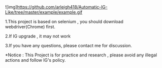 ![img]https://github.com/arleigh418/Automatic-IG-Like/tree/master/example/example.gif






1.This project is based on selenium , you should download webdriver(Chrome) first.

2.If IG upgrade , it may not work

3.If you have any questions, please contact me for discussion.

*Notice : This Project is for practice and research , please avoid any illegal actions and follow IG's policy.

